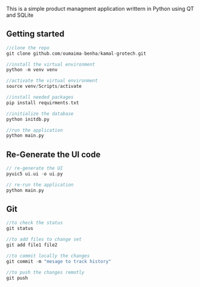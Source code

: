 This is a simple product managment application writtern in Python using QT and SQLite

## Getting started

```c
//clone the repo
git clone github.com/oumaima-benha/kamal-grotech.git

//install the virtual environment
python -m venv venv

//activate the virtual environment
source venv/Scripts/activate

//install needed packages
pip install requirments.txt

//initialize the database
python initdb.py

//run the application
python main.py
```

## Re-Generate the UI code

```c
// re-generate the UI
pyuic5 ui.ui -o ui.py

// re-run the application
python main.py
```

## Git

```c
//to check the status
git status

//to add files to change set
git add file1 file2 

//to commit locally the changes
git commit -m "mesage to track history"

//to push the changes remotly
git push
```